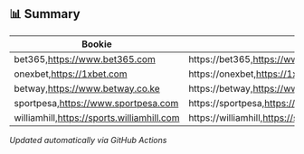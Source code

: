## 📊 Summary
| Bookie | URL | Status |
|--------|-----|--------|
| bet365,https://www.bet365.com | https://bet365,https://www.bet365.com.example.com | ❌ |
| onexbet,https://1xbet.com | https://onexbet,https://1xbet.com.example.com | ❌ |
| betway,https://www.betway.co.ke | https://betway,https://www.betway.co.ke.example.com | ❌ |
| sportpesa,https://www.sportpesa.com | https://sportpesa,https://www.sportpesa.com.example.com | ❌ |
| williamhill,https://sports.williamhill.com | https://williamhill,https://sports.williamhill.com.example.com | ❌ |

_Updated automatically via GitHub Actions_
